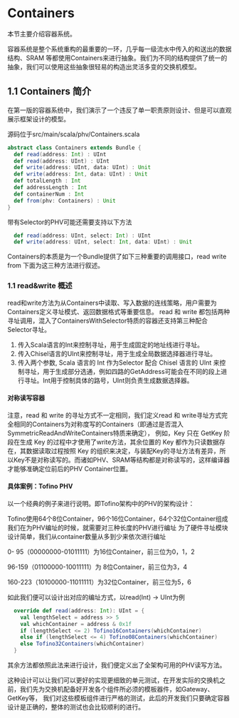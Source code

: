 # Containers

本节主要介绍容器系统。

容器系统是整个系统重构的最重要的一环，几乎每一级流水中传入的和送出的数据结构、SRAM 
等都使用Containers来进行抽象。我们为不同的结构提供了统一的抽象，我们可以使用这些抽象很轻易的构造出灵活多变的交换机模型。

## 1.1 Containers 简介

在第一版的容器系统中，我们演示了一个违反了单一职责原则设计、但是可以直观展示框架设计的模型。

源码位于src/main/scala/phv/Containers.scala
```scala
abstract class Containers extends Bundle {
  def read(address: Int) : UInt
  def read(address: UInt) : UInt
  def write(address: UInt, data: UInt) : Unit
  def write(address: Int, data: UInt) : Unit
  def totalLength : Int
  def addressLength : Int
  def containerNum : Int
  def from(phv: Containers) : Unit
}
```

带有Selector的PHV可能还需要支持以下方法
```scala
  def read(address: UInt, select: Int) : UInt
  def write(address: UInt, select: Int, data: UInt) : Unit
```
Containers的本质是为一个Bundle提供了如下三种重要的调用接口，read write from
下面为这三种方法进行叙述。

### 1.1 read&write 概述

read和write方法为从Containers中读取、写入数据的连线策略，用户需要为Containers定义寻址模式、返回数据格式等重要信息。
read 和 write 都包括两种寻址调用，混入了ContainersWithSelector特质的容器还支持第三种配合Selector寻址。

1. 传入Scala语言的Int来控制寻址，用于生成固定的地址线进行寻址。
2. 传入Chisel语言的UInt来控制寻址，用于生成全局数据选择器进行寻址。
3. 传入两个参数, Scala 语言的 Int 作为Selector 配合 Chisel 语言的 UInt 来控制寻址，用于生成部分选通，例如四路的GetAddress可能会在不同的段上进行寻址。Int用于控制具体的路号，UInt则负责生成数据选择器。

#### 对称读写容器
注意，read 和 write 的寻址方式不一定相同，我们定义read 和 write寻址方式完全相同的Containers为对称度写的Containers（即通过是否混入 SymmetricReadAndWriteContainers特质来确定），
例如，Key 只在 GetKey 阶段在生成 Key 的过程中才使用了write方法，其余位置的 Key
都作为只读数据存在，其数据读取过程按照 Key 的组织来决定，与装配Key的寻址方法有差异，所以Key不是对称读写的。而诸如PHV、SRAM等结构都是对称读写的，这样编译器才能够准确定位前后的PHV Container位置。

#### 具体案例：Tofino PHV
以一个经典的例子来进行说明。即Tofino架构中的PHV的架构设计：

Tofino使用64个8位Container，96个16位Container，64个32位Container组成
我们在为PHV编址的时候，就需要对三种长度的PHV进行编址
为了硬件寻址模块设计简单，我们从container数量从多到少来依次进行编址

  0- 95（00000000-01011111）为16位Container，前三位为0，1，2

 96-159（01100000-10011111）为 8位Container，前三位为3，4

160-223（10100000-11011111）为32位Container，前三位为5，6

如此我们便可以设计出对应的编址方式，以read(Int) -> UInt为例
```scala
  override def read(address: Int): UInt = {
    val lengthSelect = address >> 5
    val whichContainer = address & 0x1f
    if (lengthSelect <= 2) Tofino16Containers(whichContainer)
    else if (lengthSelect <= 4) Tofino08Containers(whichContainer)
    else Tofino32Containers(whichContainer)
  }
```
其余方法都依照此法来进行设计，我们便定义出了全架构可用的PHV读写方法。

这种设计可以让我们可以更好的实现更细致的单元测试，在开发实际的交换机之前，我们先为交换机配备好开发各个组件所必须的模板器件，如Gateway、GetKey等，
我们对这些模板组件进行严格的测试，此后的开发我们只要确定容器设计是正确的，整体的测试也会比较顺利的进行。



